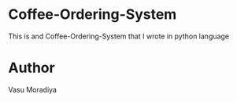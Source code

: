 # Coffee-Ordering-System
This is and Coffee-Ordering-System that I wrote in python language

# Author
Vasu Moradiya